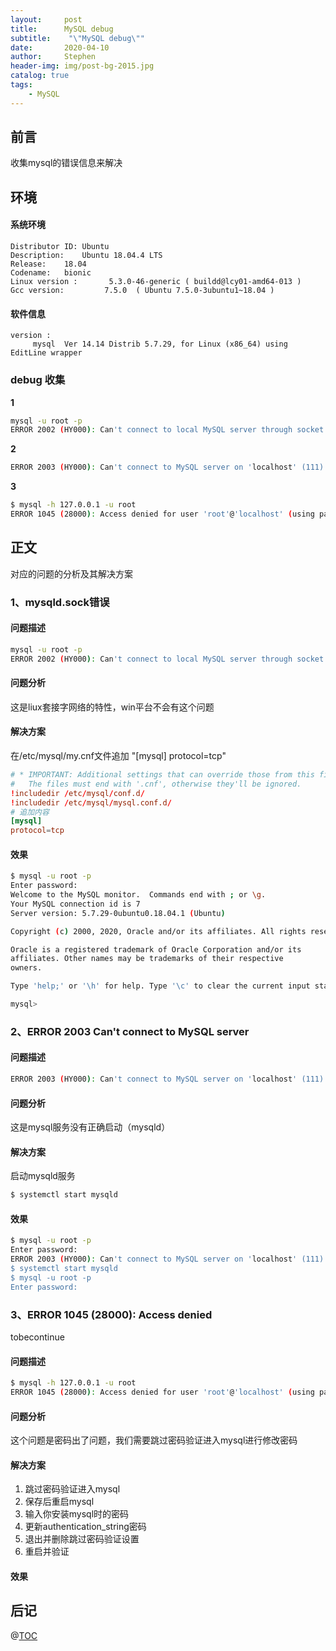 ```yaml
---
layout:     post
title:      MySQL debug
subtitle:    "\"MySQL debug\""
date:       2020-04-10
author:     Stephen
header-img: img/post-bg-2015.jpg
catalog: true
tags:
    - MySQL
---
```


## 前言
收集mysql的错误信息来解决

## 环境
#### 系统环境
```text
Distributor ID:	Ubuntu
Description:	Ubuntu 18.04.4 LTS
Release:	18.04
Codename:	bionic
Linux version :       5.3.0-46-generic ( buildd@lcy01-amd64-013 ) 
Gcc version:         7.5.0  ( Ubuntu 7.5.0-3ubuntu1~18.04 )
```

#### 软件信息
```text
version : 	
     mysql  Ver 14.14 Distrib 5.7.29, for Linux (x86_64) using  EditLine wrapper
```
### debug 收集
**1** 

```sh
mysql -u root -p 
ERROR 2002 (HY000): Can't connect to local MySQL server through socket '/var/run/mysqld/mysqld.sock' (2)
```

**2**

```sh
ERROR 2003 (HY000): Can't connect to MySQL server on 'localhost' (111)
```

**3**

```sh
$ mysql -h 127.0.0.1 -u root
ERROR 1045 (28000): Access denied for user 'root'@'localhost' (using password: NO)
```

## 正文
对应的问题的分析及其解决方案



### 1、mysqld.sock错误
#### 问题描述

```sh
mysql -u root -p 
ERROR 2002 (HY000): Can't connect to local MySQL server through socket '/var/run/mysqld/mysqld.sock' (2)
```

#### 问题分析
这是liux套接字网络的特性，win平台不会有这个问题
#### 解决方案
在/etc/mysql/my.cnf文件追加 "[mysql] protocol=tcp"
```cnf
# * IMPORTANT: Additional settings that can override those from this file!
#   The files must end with '.cnf', otherwise they'll be ignored.
!includedir /etc/mysql/conf.d/
!includedir /etc/mysql/mysql.conf.d/
# 追加内容
[mysql]
protocol=tcp
```

#### 效果

```sh
$ mysql -u root -p
Enter password: 
Welcome to the MySQL monitor.  Commands end with ; or \g.
Your MySQL connection id is 7
Server version: 5.7.29-0ubuntu0.18.04.1 (Ubuntu)

Copyright (c) 2000, 2020, Oracle and/or its affiliates. All rights reserved.

Oracle is a registered trademark of Oracle Corporation and/or its
affiliates. Other names may be trademarks of their respective
owners.

Type 'help;' or '\h' for help. Type '\c' to clear the current input statement.

mysql> 

```
### 2、ERROR 2003  Can't connect to MySQL server

#### 问题描述

```sh
ERROR 2003 (HY000): Can't connect to MySQL server on 'localhost' (111)
```

#### 问题分析

这是mysql服务没有正确启动（mysqld）

#### 解决方案

启动mysqld服务

```sh
$ systemctl start mysqld
```

#### 效果

```sh
$ mysql -u root -p
Enter password: 
ERROR 2003 (HY000): Can't connect to MySQL server on 'localhost' (111)
$ systemctl start mysqld
$ mysql -u root -p
Enter password: 
```

  

### 3、ERROR 1045 (28000): Access denied

tobecontinue

#### 问题描述

```sh
$ mysql -h 127.0.0.1 -u root
ERROR 1045 (28000): Access denied for user 'root'@'localhost' (using password: NO)
```

#### 问题分析

这个问题是密码出了问题，我们需要跳过密码验证进入mysql进行修改密码

#### 解决方案

1. 跳过密码验证进入mysql
2. 保存后重启mysql
3. 输入你安装mysql时的密码
4. 更新authentication_string密码
5. 退出并删除跳过密码验证设置
6. 重启并验证

#### 效果

## 后记

@[TOC](这里写自定义目录标题)



